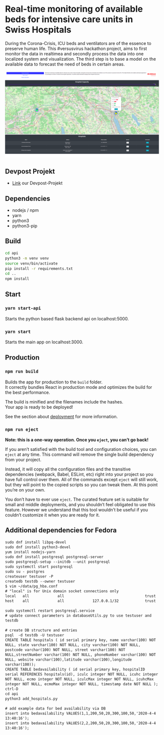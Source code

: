 # Real-time monitoring of available beds for intensive care units in Swiss Hospitals

During the Corona-Crisis, ICU beds and ventilators are of the essence to preserve human life. This #versusvirus hackathon project, aims to first monitor the data in realtimea and secondly process the data into one localized system and visualization. The third step is to base a model on the available data to forecast the need of beds in certain areas.

![Demo](https://github.com/biomodelling/versusvirus2020hackathon/raw/master/public/app_demo.png)

## Devpost Projekt

* [Link](https://devpost.com/software/0_24_krankenhauser_bettenverfugbarkeitsvisualisierung) our Devpost-Projekt


## Dependencies

* nodejs / npm
* yarn
* python3
* python3-pip

## Build

```bash
cd api
python3 -m venv venv
source venv/bin/activate
pip install -r requirements.txt
cd ..
npm install

```
## Start

### `yarn start-api`

Starts the python based flask backend api on localhost:5000.

### `yarn start`

Starts the main app on localhost:3000.

## Production

### `npm run build`

Builds the app for production to the `build` folder.<br />
It correctly bundles React in production mode and optimizes the build for the best performance.

The build is minified and the filenames include the hashes.<br />
Your app is ready to be deployed!

See the section about [deployment](https://facebook.github.io/create-react-app/docs/deployment) for more information.

### `npm run eject`

**Note: this is a one-way operation. Once you `eject`, you can’t go back!**

If you aren’t satisfied with the build tool and configuration choices, you can `eject` at any time. This command will remove the single build dependency from your project.

Instead, it will copy all the configuration files and the transitive dependencies (webpack, Babel, ESLint, etc) right into your project so you have full control over them. All of the commands except `eject` will still work, but they will point to the copied scripts so you can tweak them. At this point you’re on your own.

You don’t have to ever use `eject`. The curated feature set is suitable for small and middle deployments, and you shouldn’t feel obligated to use this feature. However we understand that this tool wouldn’t be useful if you couldn’t customize it when you are ready for it.

## Additional dependencies for Fedora
```
sudo dnf install libpq-devel
sudo dnf install python3-devel
yum install nodejs-yarn
sudo dnf install postgresql postgresql-server
sudo postgresql-setup --initdb --unit postgresql
sudo systemctl start postgresql  
sudo su - postgres
createuser testuser -P
createdb testdb --owner testuser
$ vim ~/data/pg_hba.conf
# "local" is for Unix domain socket connections only
local   all             all                                     trust
host    all             all             127.0.0.1/32            trust

sudo systemctl restart postgresql.service
# update connect parameters in databaseUtils.py to use testuser and testdb

# create DB structure and entries
psql  -d testdb -U testuser
CREATE TABLE hospitals ( id serial primary key, name varchar(100) NOT NULL, state varchar(100) NOT NULL, city varchar(100) NOT NULL, postcode varchar(100) NOT NULL, street varchar(100) NOT NULL,streetNumber varchar(100) NOT NULL, phoneNumber varchar(100) NOT NULL, website varchar(100),latitude varchar(100),longitude varchar(100));
CREATE TABLE bedavailability ( id serial primary key, hospitalID serial REFERENCES hospitals(id), iculc integer NOT NULL, icuhc integer NOT NULL, ecmo integer NOT NULL, iculcMax integer NOT NULL, icuhcMax integer NOT NULL, ecmoMax integer NOT NULL, timestamp date NOT NULL );
ctrl-D
cd api
python3 add_hospitals.py

# add example data for bed availability via DB 
insert into bedavailability VALUES(1,1,200,50,20,300,100,50,'2020-4-4 13:40:16');
insert into bedavailability VALUES(2,2,200,50,20,300,100,50,'2020-4-4 13:40:16');
```